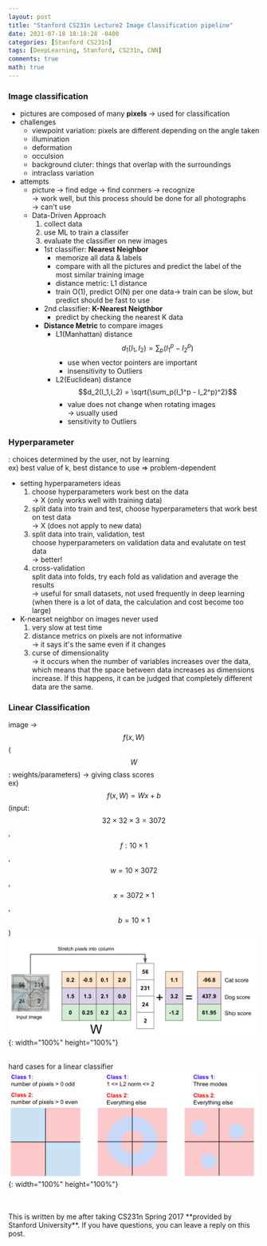 ```yaml
---
layout: post
title: "Stanford CS231n Lecture2 Image Classification pipeline"
date: 2021-07-18 18:18:28 -0400
categories: [Stanford CS231n]
tags: [DeepLearning, Stanford, CS231n, CNN]
comments: true
math: true
---
```


### Image classification
- pictures are composed of many **pixels** -> used for classification
- challenges
    - viewpoint variation: pixels are different depending on the angle taken
    - illumination
    - deformation
    - occulsion
    - background cluter: things that overlap with the surroundings
    - intraclass variation
- attempts
    - picture -> find edge -> find conrners -> recognize<br/>
      -> work well, but this process should be done for all photographs<br/>
      -> can't use
    - Data-Driven Approach
        1. collect data
        2. use ML to train a classifer
        3. evaluate the classifier on new images
        - 1st classifier: **Nearest Neighbor** <br/>
            - memorize all data & labels
            - compare with all the pictures and predict the label of the most similar training image
            - distance metric: L1 distance
            - train O(1), predict O(N) per one data-> train can be slow, but predict should be fast to use <br/>
        - 2nd classifier: **K-Nearest Neigthbor**
            - predict by checking the nearest K data
        - **Distance Metric** to compare images
            - L1(Manhattan) distance
            $$d_1(I_1, I_2) = \sum_p(I_1^p - I_2^p)$$
                - use when vector pointers are important
                - insensitivity to Outliers 
            - L2(Euclidean) distance
                $$d_2(I_1,I_2) = \sqrt{\sum_p(I_1^p - I_2^p)^2}$$
                - value does not change when rotating images<br/>
                -> usually used
                - sensitivity to Outliers

### Hyperparameter
: choices determined by the user, not by learning<br/>
ex) best value of k, best distance to use => problem-dependent
- setting hyperparameters ideas
    1. choose hyperparameters work best on the data<br/> 
    -> X (only works well with training data)
    2. split data into train and test, choose hyperparameters that work best on test data<br/>
    -> X (does not apply to new data)
    3. split data into train, validation, test<br/>
    choose hyperparameters on validation data and evalutate on test data<br/>
    -> better!
    4. cross-validation<br/>
    split data into folds, try each fold as validation and average the results<br/> 
    -> useful for small datasets, not used frequently in deep learning (when there is a lot of data, the calculation and cost become too large)
- K-nearset neighbor on images never used
    1. very slow at test time
    2. distance metrics on pixels are not informative<br/>
    -> it says it's the same even if it changes
    3. curse of dimensionality<br/>
    -> it occurs when the number of variables increases over the data, which means that the space between data increases as dimensions increase. If this happens, it can be judged that completely different data are the same.

### Linear Classification
image -> $$f(x, W)$$ ($$W$$: weights/parameters) -> giving class scores<br/>
ex) $$f(x,W) = Wx + b$$ (input: $$32\times32\times3=3072$$, $$f:10\times1$$, $$w=10\times3072$$, $$x=3072\times1$$, $$b=10\times1$$)
![1](/images/cs231n/lec2/1.png){: width="100%" height="100%"}
<br/>
<br/>

hard cases for a linear classifier
![2](/images/cs231n/lec2/5.png){: width="100%" height="100%"}

<br/>
<br/>
This is written by me after taking CS231n Spring 2017 **provided by Stanford University**.
If you have questions, you can leave a reply on this post.